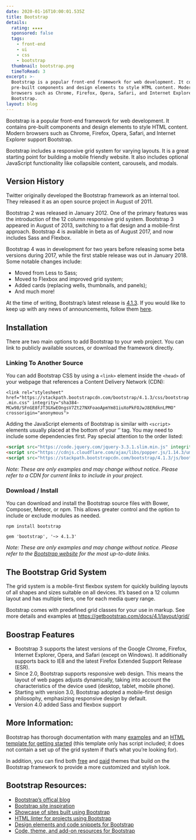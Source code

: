 ```yaml
---
date: 2020-01-16T10:00:01.535Z
title: Bootstrap
details:
  rating: ★★★★
  sponsored: false
  tags:
    - front-end
    - ui
    - css
    - bootstrap
  thumbnail: bootstrap.png
  timeToRead: 3
excerpt: >-
  Bootstrap is a popular front-end framework for web development. It contains
  pre-built components and design elements to style HTML content. Modern
  browsers such as Chrome, Firefox, Opera, Safari, and Internet Explorer support
  Bootstrap.
layout: blog
---
```

Bootstrap is a popular front-end framework for web development. It contains pre-built components and design elements to style HTML content. Modern browsers such as Chrome, Firefox, Opera, Safari, and Internet Explorer support Bootstrap.

Bootstrap includes a responsive grid system for varying layouts. It is a great starting point for building a mobile friendly website. It also includes optional JavaScript functionality like collapsible content, carousels, and modals.

## Version History

Twitter originally developed the Bootstrap framework as an internal tool. They released it as an open source project in August of 2011.

Bootstrap 2 was released in January 2012. One of the primary features was the introduction of the 12 column responsive grid system. Bootstrap 3 appeared in August of 2013, switching to a flat design and a mobile-first approach. Bootstrap 4 is available in beta as of August 2017, and now includes Sass and Flexbox.

Bootstrap 4 was in development for two years before releasing some beta versions during 2017, while the first stable release was out in January 2018. Some notable changes include:

* Moved from Less to Sass;
* Moved to Flexbox and improved grid system;
* Added cards (replacing wells, thumbnails, and panels);
* And much more!

At the time of writing, Bootstrap’s latest release is [4.1.3](http://blog.getbootstrap.com/2018/07/24/bootstrap-4-1-3/). If you would like to keep up with any news of announcements, follow them [here](http://blog.getbootstrap.com/).

## Installation

There are two main options to add Bootstrap to your web project. You can link to publicly available sources, or download the framework directly.

### Linking To Another Source

You can add Bootstrap CSS by using a `<link>` element inside the `<head>` of your webpage that references a Content Delivery Network (CDN):

`<link rel="stylesheet" href="https://stackpath.bootstrapcdn.com/bootstrap/4.1.3/css/bootstrap.min.css" integrity="sha384-MCw98/SFnGE8fJT3GXwEOngsV7Zt27NXFoaoApmYm81iuXoPkFOJwJ8ERdknLPMO" crossorigin="anonymous">`

Adding the JavaScript elements of Bootstrap is similar with `<script>` elements usually placed at the bottom of your ‘’ tag. You may need to include some dependencies first. Pay special attention to the order listed:

```html
<script src="https://code.jquery.com/jquery-3.3.1.slim.min.js" integrity="sha384-q8i/X+965DzO0rT7abK41JStQIAqVgRVzpbzo5smXKp4YfRvH+8abtTE1Pi6jizo" crossorigin="anonymous"></script>
<script src="https://cdnjs.cloudflare.com/ajax/libs/popper.js/1.14.3/umd/popper.min.js" integrity="sha384-ZMP7rVo3mIykV+2+9J3UJ46jBk0WLaUAdn689aCwoqbBJiSnjAK/l8WvCWPIPm49" crossorigin="anonymous"></script>
<script src="https://stackpath.bootstrapcdn.com/bootstrap/4.1.3/js/bootstrap.min.js" integrity="sha384-ChfqqxuZUCnJSK3+MXmPNIyE6ZbWh2IMqE241rYiqJxyMiZ6OW/JmZQ5stwEULTy" crossorigin="anonymous"></script>
```

*Note: These are only examples and may change without notice. Please refer to a CDN for current links to include in your project.*

### Download / Install

You can download and install the Bootstrap source files with Bower, Composer, Meteor, or npm. This allows greater control and the option to include or exclude modules as needed.

`npm install bootstrap`

`gem 'bootstrap', '~> 4.1.3'`

*Note: These are only examples and may change without notice. Please refer to the <a href="https://getbootstrap.com/" target="_blank" rel="nofollow" alt="bootstrap official website">Bootstrap website</a> for the most up-to-date links.*

## The Bootstrap Grid System

The grid system is a mobile-first flexbox system for quickly building layouts of all shapes and sizes suitable on all devices. It’s based on a 12 column layout and has multiple tiers, one for each media query range.

Bootstrap comes with predefined grid classes for your use in markup. See more details and examples at <https://getbootstrap.com/docs/4.1/layout/grid/>

## Boostrap Features

* Bootstrap 3 supports the latest versions of the Google Chrome, Firefox, Internet Explorer, Opera, and Safari (except on Windows). It additionally supports back to IE8 and the latest Firefox Extended Support Release (ESR).
* Since 2.0, Bootstrap supports responsive web design. This means the layout of web pages adjusts dynamically, taking into account the characteristics of the device used (desktop, tablet, mobile phone).
* Starting with version 3.0, Bootstrap adopted a mobile-first design philosophy, emphasizing responsive design by default.
* Version 4.0 added Sass and flexbox support

## More Information:

Bootstrap has thorough documentation with many [examples](https://getbootstrap.com/docs/4.0/examples/) and an [HTML template for getting started](https://getbootstrap.com/docs/4.0/getting-started/introduction/) (this template only has script included; it does not contain a set up of the grid system if that’s what you’re looking for).

In addition, you can find both [free](https://bootswatch.com/) and [paid](https://themes.getbootstrap.com/) themes that build on the Bootstrap framework to provide a more customized and stylish look.

## Bootstrap Resources:

* [Bootstrap’s offical blog](http://blog.getbootstrap.com/)
* [Bootstrap site inspiration](http://expo.getbootstrap.com/)
* [Showcase of sites built using Bootstrap](http://builtwithbootstrap.com/)
* [HTML linter for projects using Bootstrap](https://github.com/twbs/bootlint)
* [Design elements and code snippets for Bootstrap](https://bootsnipp.com/)
* [Code, theme, and add-on resources for Bootstrap](http://expo.getbootstrap.com/resources/)
